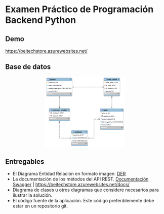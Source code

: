 # Examen Práctico de Programación Backend Python
## Demo
https://beitechstore.azurewebsites.net/

## Base de datos

<p align="center">
  <img src="DER-Database/ERD1.png" width="50%">
</p>

## Entregables
-	El Diagrama Entidad Relación en formato imagen. [DER](https://github.com/davidbcaro/apistore/blob/main/DER-Database/ERD1.png)
-	La documentación de los métodos del API REST. [Documentación Swagger](https://beitechstore.azurewebsites.net/docs/) | https://beitechstore.azurewebsites.net/docs/
-	Diagrama de clases u otros diagramas que considere necesarios para ilustrar la solución. 
-	El código fuente de la aplicación. Este código preferiblemente debe estar en un repositorio git.

